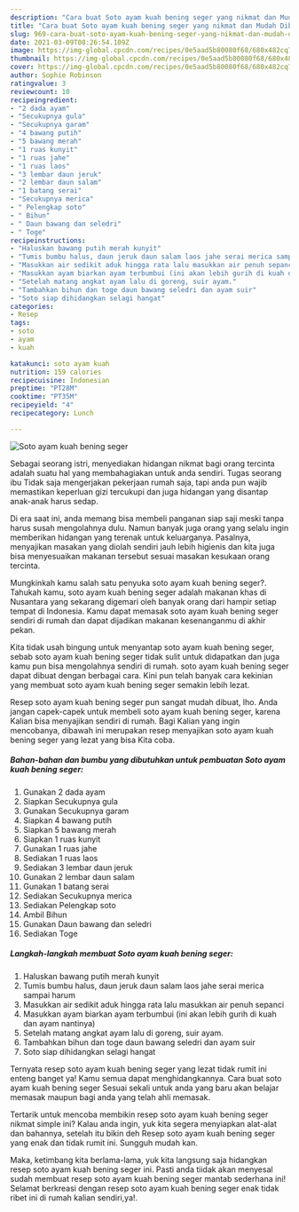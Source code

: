 ```yaml
---
description: "Cara buat Soto ayam kuah bening seger yang nikmat dan Mudah Dibuat"
title: "Cara buat Soto ayam kuah bening seger yang nikmat dan Mudah Dibuat"
slug: 969-cara-buat-soto-ayam-kuah-bening-seger-yang-nikmat-dan-mudah-dibuat
date: 2021-03-09T08:26:54.109Z
image: https://img-global.cpcdn.com/recipes/0e5aad5b80080f68/680x482cq70/soto-ayam-kuah-bening-seger-foto-resep-utama.jpg
thumbnail: https://img-global.cpcdn.com/recipes/0e5aad5b80080f68/680x482cq70/soto-ayam-kuah-bening-seger-foto-resep-utama.jpg
cover: https://img-global.cpcdn.com/recipes/0e5aad5b80080f68/680x482cq70/soto-ayam-kuah-bening-seger-foto-resep-utama.jpg
author: Sophie Robinson
ratingvalue: 3
reviewcount: 10
recipeingredient:
- "2 dada ayam"
- "Secukupnya gula"
- "Secukupnya garam"
- "4 bawang putih"
- "5 bawang merah"
- "1 ruas kunyit"
- "1 ruas jahe"
- "1 ruas laos"
- "3 lembar daun jeruk"
- "2 lembar daun salam"
- "1 batang serai"
- "Secukupnya merica"
- " Pelengkap soto"
- " Bihun"
- " Daun bawang dan seledri"
- " Toge"
recipeinstructions:
- "Haluskan bawang putih merah kunyit"
- "Tumis bumbu halus, daun jeruk daun salam laos jahe serai merica sampai harum"
- "Masukkan air sedikit aduk hingga rata lalu masukkan air penuh sepanci"
- "Masukkan ayam biarkan ayam terbumbui (ini akan lebih gurih di kuah dan ayam nantinya)"
- "Setelah matang angkat ayam lalu di goreng, suir ayam."
- "Tambahkan bihun dan toge daun bawang seledri dan ayam suir"
- "Soto siap dihidangkan selagi hangat"
categories:
- Resep
tags:
- soto
- ayam
- kuah

katakunci: soto ayam kuah 
nutrition: 159 calories
recipecuisine: Indonesian
preptime: "PT28M"
cooktime: "PT35M"
recipeyield: "4"
recipecategory: Lunch

---
```



![Soto ayam kuah bening seger](https://img-global.cpcdn.com/recipes/0e5aad5b80080f68/680x482cq70/soto-ayam-kuah-bening-seger-foto-resep-utama.jpg)

Sebagai seorang istri, menyediakan hidangan nikmat bagi orang tercinta adalah suatu hal yang membahagiakan untuk anda sendiri. Tugas seorang ibu Tidak saja mengerjakan pekerjaan rumah saja, tapi anda pun wajib memastikan keperluan gizi tercukupi dan juga hidangan yang disantap anak-anak harus sedap.

Di era  saat ini, anda memang bisa membeli panganan siap saji meski tanpa harus susah mengolahnya dulu. Namun banyak juga orang yang selalu ingin memberikan hidangan yang terenak untuk keluarganya. Pasalnya, menyajikan masakan yang diolah sendiri jauh lebih higienis dan kita juga bisa menyesuaikan makanan tersebut sesuai masakan kesukaan orang tercinta. 



Mungkinkah kamu salah satu penyuka soto ayam kuah bening seger?. Tahukah kamu, soto ayam kuah bening seger adalah makanan khas di Nusantara yang sekarang digemari oleh banyak orang dari hampir setiap tempat di Indonesia. Kamu dapat memasak soto ayam kuah bening seger sendiri di rumah dan dapat dijadikan makanan kesenanganmu di akhir pekan.

Kita tidak usah bingung untuk menyantap soto ayam kuah bening seger, sebab soto ayam kuah bening seger tidak sulit untuk didapatkan dan juga kamu pun bisa mengolahnya sendiri di rumah. soto ayam kuah bening seger dapat dibuat dengan berbagai cara. Kini pun telah banyak cara kekinian yang membuat soto ayam kuah bening seger semakin lebih lezat.

Resep soto ayam kuah bening seger pun sangat mudah dibuat, lho. Anda jangan capek-capek untuk membeli soto ayam kuah bening seger, karena Kalian bisa menyajikan sendiri di rumah. Bagi Kalian yang ingin mencobanya, dibawah ini merupakan resep menyajikan soto ayam kuah bening seger yang lezat yang bisa Kita coba.

<!--inarticleads1-->

##### Bahan-bahan dan bumbu yang dibutuhkan untuk pembuatan Soto ayam kuah bening seger:

1. Gunakan 2 dada ayam
1. Siapkan Secukupnya gula
1. Gunakan Secukupnya garam
1. Siapkan 4 bawang putih
1. Siapkan 5 bawang merah
1. Siapkan 1 ruas kunyit
1. Gunakan 1 ruas jahe
1. Sediakan 1 ruas laos
1. Sediakan 3 lembar daun jeruk
1. Gunakan 2 lembar daun salam
1. Gunakan 1 batang serai
1. Sediakan Secukupnya merica
1. Sediakan  Pelengkap soto
1. Ambil  Bihun
1. Gunakan  Daun bawang dan seledri
1. Sediakan  Toge




<!--inarticleads2-->

##### Langkah-langkah membuat Soto ayam kuah bening seger:

1. Haluskan bawang putih merah kunyit
1. Tumis bumbu halus, daun jeruk daun salam laos jahe serai merica sampai harum
1. Masukkan air sedikit aduk hingga rata lalu masukkan air penuh sepanci
1. Masukkan ayam biarkan ayam terbumbui (ini akan lebih gurih di kuah dan ayam nantinya)
1. Setelah matang angkat ayam lalu di goreng, suir ayam.
1. Tambahkan bihun dan toge daun bawang seledri dan ayam suir
1. Soto siap dihidangkan selagi hangat




Ternyata resep soto ayam kuah bening seger yang lezat tidak rumit ini enteng banget ya! Kamu semua dapat menghidangkannya. Cara buat soto ayam kuah bening seger Sesuai sekali untuk anda yang baru akan belajar memasak maupun bagi anda yang telah ahli memasak.

Tertarik untuk mencoba membikin resep soto ayam kuah bening seger nikmat simple ini? Kalau anda ingin, yuk kita segera menyiapkan alat-alat dan bahannya, setelah itu bikin deh Resep soto ayam kuah bening seger yang enak dan tidak rumit ini. Sungguh mudah kan. 

Maka, ketimbang kita berlama-lama, yuk kita langsung saja hidangkan resep soto ayam kuah bening seger ini. Pasti anda tiidak akan menyesal sudah membuat resep soto ayam kuah bening seger mantab sederhana ini! Selamat berkreasi dengan resep soto ayam kuah bening seger enak tidak ribet ini di rumah kalian sendiri,ya!.

